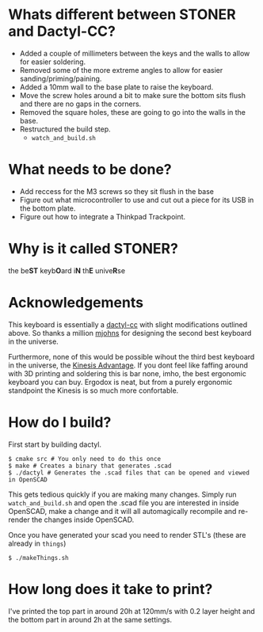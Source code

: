 # Whats different between STONER and Dactyl-CC? 

* Added a couple of millimeters between the keys and the walls to allow for easier soldering.
* Removed some of the more extreme angles to allow for easier sanding/priming/paining.
* Added a 10mm wall to the base plate to raise the keyboard.
* Move the screw holes around a bit to make sure the bottom sits flush and there are no gaps in the corners.
* Removed the square holes, these are going to go into the walls in the base.
* Restructured the build step.
  * `watch_and_build.sh` 

# What needs to be done?

* Add reccess for the M3 screws so they sit flush in the base
* Figure out what microcontroller to use and cut out a piece for its USB in the bottom plate.
* Figure out how to integrate a Thinkpad Trackpoint.

# Why is it called STONER?

the be**ST** keyb**O**ard i**N** th**E** unive**R**se

# Acknowledgements

This keyboard is essentially a [dactyl-cc](https://github.com/mjohns/dactyl-cc) with slight modifications outlined above. So thanks a million [mjohns](https://github.com/mjohns) for designing the second best keyboard in the universe.

Furthermore, none of this would be possible wihout the third best keyboard in the universe, the [Kinesis Advantage](https://kinesis-ergo.com/shop/advantage2/).
If you dont feel like faffing around with 3D printing and soldering this is bar none, imho, the best ergonomic keyboard you can buy. Ergodox is neat, but from a purely ergonomic standpoint the Kinesis is so much more confortable. 

# How do I build?

First start by building dactyl.

```
$ cmake src # You only need to do this once
$ make # Creates a binary that generates .scad
$ ./dactyl # Generates the .scad files that can be opened and viewed in OpenSCAD
```

This gets tedious quickly if you are making many changes. Simply run `watch_and_build.sh` and open the .scad file you are interested in inside OpenSCAD, make a change and it will all automagically recompile and re-render the changes inside OpenSCAD.

Once you have generated your scad you need to render STL's (these are already in `things`)

```
$ ./makeThings.sh
```

# How long does it take to print?

I've printed the top part in around 20h at 120mm/s with 0.2 layer height and the bottom part in around 2h at the same settings. 